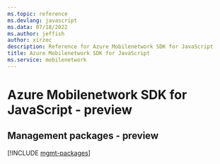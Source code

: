 ```yaml
---
ms.topic: reference
ms.devlang: javascript
ms.data: 07/18/2022
ms.author: jeffish
author: xirzec
description: Reference for Azure Mobilenetwork SDK for JavaScript
title: Azure Mobilenetwork SDK for JavaScript
ms.service: mobilenetwork
---
```

# Azure Mobilenetwork SDK for JavaScript - preview

## Management packages - preview
[!INCLUDE [mgmt-packages](mobilenetwork-mgmt-index.md)]
